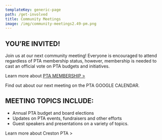 ```yaml
---
templateKey: generic-page
path: /get-involved
title: Community Meetings
image: /img/community-meetings2.49-pm.png
---
```

## YOU’RE INVITED!

Join us at our next community meeting! Everyone is encouraged to attend regardless of PTA membership status, however, membership is needed to cast an official vote on PTA budgets and initiatives.

Learn more about [PTA MEMBERSHIP >](https://inquisitive-lolly-d1ee77.netlify.app/get-involved/become-a-member)

Find out about our next meeting on the PTA GOOGLE CALENDAR.

## MEETING TOPICS INCLUDE:

* Annual PTA budget and board elections
* Updates on PTA events, fundraisers and other efforts
* Guest speakers and presentations on a variety of topics.

Learn more about Creston PTA >
